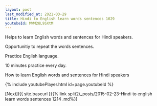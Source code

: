 ```yaml
---
layout: post
last_modified_at: 2021-03-29
title: Hindi to English learn words sentences 1029 
youtubeId: MWM28L9SXtM
---
```

 
 
Helps to learn English words and sentences for Hindi speakers.

Opportunitiy to repeat the words sentences. 

Practice English language. 
 
10 minutes practice every day. 
 
How to learn English words and sentences for Hindi speakers 
 
{% include youtubePlayer.html id=page.youtubeId %}
 
 
[Next]({{ site.baseurl }}{% link  split2/_posts/2015-02-23-Hindi to english learn words sentences 1214 .md%})
 
